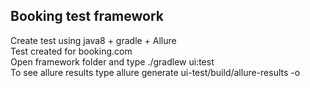 ## Booking test framework
Create test using java8 + gradle + Allure
<br/>
Test created for booking.com
<br/>
Open framework folder and type ./gradlew ui:test
<br/>
To see allure results type allure generate ui-test/build/allure-results -o <directory-with-report>
